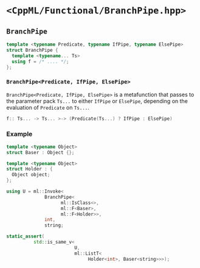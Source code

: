 # `<CppML/Functional/BranchPipe.hpp>`

## `BranchPipe`

```c++
template <typename Predicate, typename IfPipe, typename ElsePipe>
struct BranchPipe {
  template <typename... Ts>
  using f = /* .... */;
};
```
### `BranchPipe<Predicate, IfPipe, ElsePipe>`

`BranchPipe<Predicate, IfPipe, ElsePipe>` is a metafunction that passes to the parameter pack `Ts...` to either `IfPipe` or `ElsePipe`, depending on the evaluation of `Predicate` on `Ts...`.

```c++
f:: Ts... -> Ts... >-> (Predicate(Ts...) ? IfPipe : ElsePipe)
```

### Example

```c++
template <typename Object>
struct Baser : Object {};

template <typename Object>
struct Holder : {
  Object object;
};

using U = ml::Invoke<
              BranchPipe<
                    ml::IsClass<>,
                    ml::F<Baser>,
                    ml::F<Holder>>,
              int,
              string;

static_assert(
          std::is_same_v<
                         U,
                         ml::ListT<
                              Holder<int>, Baser<string>>>);
```



